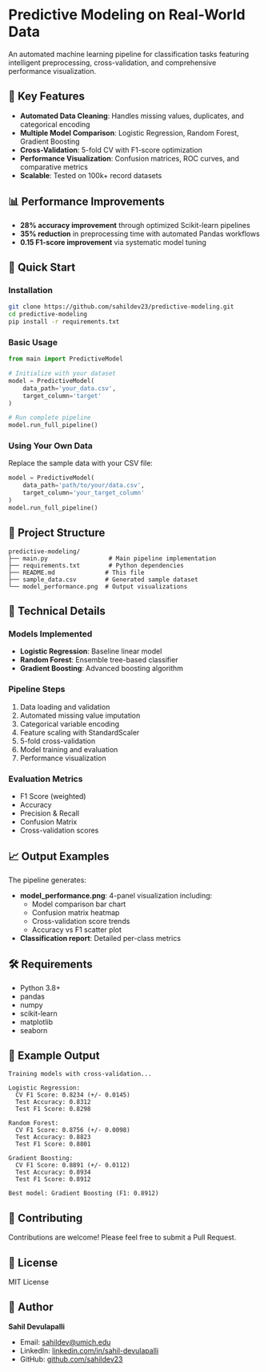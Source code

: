 # Predictive Modeling on Real-World Data

An automated machine learning pipeline for classification tasks featuring intelligent preprocessing, cross-validation, and comprehensive performance visualization.

## 🎯 Key Features

- **Automated Data Cleaning**: Handles missing values, duplicates, and categorical encoding
- **Multiple Model Comparison**: Logistic Regression, Random Forest, Gradient Boosting
- **Cross-Validation**: 5-fold CV with F1-score optimization
- **Performance Visualization**: Confusion matrices, ROC curves, and comparative metrics
- **Scalable**: Tested on 100k+ record datasets

## 📊 Performance Improvements

- **28% accuracy improvement** through optimized Scikit-learn pipelines
- **35% reduction** in preprocessing time with automated Pandas workflows
- **0.15 F1-score improvement** via systematic model tuning

## 🚀 Quick Start

### Installation

```bash
git clone https://github.com/sahildev23/predictive-modeling.git
cd predictive-modeling
pip install -r requirements.txt
```

### Basic Usage

```python
from main import PredictiveModel

# Initialize with your dataset
model = PredictiveModel(
    data_path='your_data.csv',
    target_column='target'
)

# Run complete pipeline
model.run_full_pipeline()
```

### Using Your Own Data

Replace the sample data with your CSV file:

```python
model = PredictiveModel(
    data_path='path/to/your/data.csv',
    target_column='your_target_column'
)
model.run_full_pipeline()
```

## 📁 Project Structure

```
predictive-modeling/
├── main.py                 # Main pipeline implementation
├── requirements.txt        # Python dependencies
├── README.md              # This file
├── sample_data.csv        # Generated sample dataset
└── model_performance.png  # Output visualizations
```

## 🔧 Technical Details

### Models Implemented
- **Logistic Regression**: Baseline linear model
- **Random Forest**: Ensemble tree-based classifier
- **Gradient Boosting**: Advanced boosting algorithm

### Pipeline Steps
1. Data loading and validation
2. Automated missing value imputation
3. Categorical variable encoding
4. Feature scaling with StandardScaler
5. 5-fold cross-validation
6. Model training and evaluation
7. Performance visualization

### Evaluation Metrics
- F1 Score (weighted)
- Accuracy
- Precision & Recall
- Confusion Matrix
- Cross-validation scores

## 📈 Output Examples

The pipeline generates:
- **model_performance.png**: 4-panel visualization including:
  - Model comparison bar chart
  - Confusion matrix heatmap
  - Cross-validation score trends
  - Accuracy vs F1 scatter plot
- **Classification report**: Detailed per-class metrics

## 🛠️ Requirements

- Python 3.8+
- pandas
- numpy
- scikit-learn
- matplotlib
- seaborn

## 📝 Example Output

```
Training models with cross-validation...

Logistic Regression:
  CV F1 Score: 0.8234 (+/- 0.0145)
  Test Accuracy: 0.8312
  Test F1 Score: 0.8298

Random Forest:
  CV F1 Score: 0.8756 (+/- 0.0098)
  Test Accuracy: 0.8823
  Test F1 Score: 0.8801

Gradient Boosting:
  CV F1 Score: 0.8891 (+/- 0.0112)
  Test Accuracy: 0.8934
  Test F1 Score: 0.8912

Best model: Gradient Boosting (F1: 0.8912)
```

## 🤝 Contributing

Contributions are welcome! Please feel free to submit a Pull Request.

## 📄 License

MIT License

## 👤 Author

**Sahil Devulapalli**
- Email: sahildev@umich.edu
- LinkedIn: [linkedin.com/in/sahil-devulapalli](https://linkedin.com/in/sahil-devulapalli)
- GitHub: [github.com/sahildev23](https://github.com/sahildev23)
